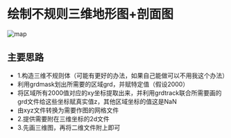 # 绘制不规则三维地形图+剖面图
![map](https://user-images.githubusercontent.com/46471079/191707857-2d2a6055-0c5b-4deb-ade8-e2d3314ecbb2.png)
## 主要思路
* 1.构造三维不规则体（可能有更好的办法，如果自己能做可以不用我这个办法）
* 利用grdmask划出所需要的区域grd，并赋特定值（假设2000）
* 将区域所有2000值对应的xy坐标提取出来，并利用grdtrack联合所需要画的grd文件给这些坐标赋真实值z，其他区域坐标的值这是NaN
* 由xyz文件转换为需要作图的网格文件
* 2.提供需要附在三维坐标的2d文件
* 3.先画三维图，再将二维文件附上即可
